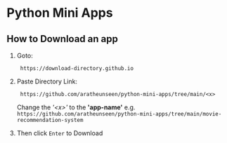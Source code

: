 # Python Mini Apps

## How to Download an app

1. Goto:

        https://download-directory.github.io

1. Paste Directory Link:

        https://github.com/aratheunseen/python-mini-apps/tree/main/<x>

    Change the _'\<x>'_ to the __'app-name'__ e.g. `https://github.com/aratheunseen/python-mini-apps/tree/main/movie-recommendation-system`

1. Then click `Enter` to Download

